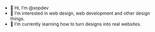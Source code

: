 - 👋 Hi, I’m @xopdev
- 👀 I’m interested in web design, web development and other design things.
- 🌱 I’m currently learning how to turn designs into real websites.

<!---
xopdev/xopdev is a ✨ special ✨ repository because its `README.md` (this file) appears on your GitHub profile.
You can click the Preview link to take a look at your changes.
--->
